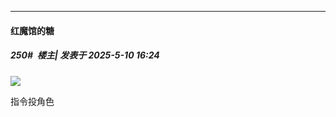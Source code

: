 ﻿
*****

####  红魔馆的糖  
##### 250#         楼主| 发表于 2025-5-10 16:24

<img src="https://p.sda1.dev/24/536ca07fc286ba93fba84afe9c329e40/image.jpg" referrerpolicy="no-referrer">

指令投角色

